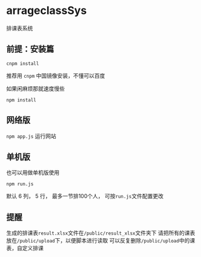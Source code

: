# arrageclassSys
排课表系统

## 前提：安装篇

`cnpm install`

推荐用 `cnpm` 中国镜像安装，不懂可以百度

如果闲麻烦那就速度慢些

`npm install`

## 网络版

`npm app.js`
运行网站

## 单机版

也可以用做单机版使用

`npm run.js`

默认 6 列， 5 行， 最多一节排100个人， 可按`run.js`文件配置更改

## 提醒
生成的排课表`result.xlsx`文件在`/public/result_xlsx`文件夹下
请把所有的课表放在`/public/upload`下，以便脚本进行读取
可以反复删除`/public/upload`中的课表，自定义排课
